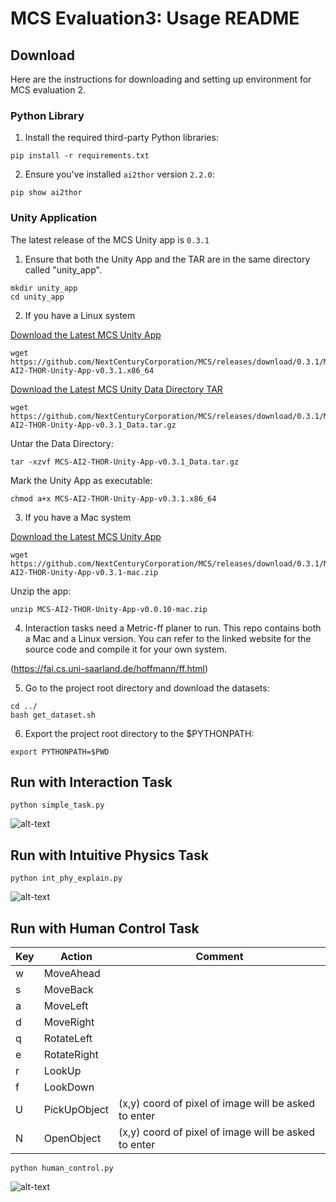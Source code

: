 # MCS Evaluation3: Usage README

## Download

Here are the instructions for downloading and setting up environment for MCS evaluation 2.

### Python Library


1. Install the required third-party Python libraries:

```
pip install -r requirements.txt
```

2. Ensure you've installed `ai2thor` version `2.2.0`:

```
pip show ai2thor
```


### Unity Application

The latest release of the MCS Unity app is `0.3.1`

1. Ensure that both the Unity App and the TAR are in the same directory called "unity_app".

```
mkdir unity_app
cd unity_app
```

2. If you have a Linux system

[Download the Latest MCS Unity App](https://github.com/NextCenturyCorporation/MCS/releases/download/0.3.1/MCS-AI2-THOR-Unity-App-v0.3.1.x86_64)

```
wget https://github.com/NextCenturyCorporation/MCS/releases/download/0.3.1/MCS-AI2-THOR-Unity-App-v0.3.1.x86_64
```

[Download the Latest MCS Unity Data Directory TAR](https://github.com/NextCenturyCorporation/MCS/releases/download/0.3.1/MCS-AI2-THOR-Unity-App-v0.3.1_Data.tar.gz)

```
wget https://github.com/NextCenturyCorporation/MCS/releases/download/0.3.1/MCS-AI2-THOR-Unity-App-v0.3.1_Data.tar.gz
```

Untar the Data Directory:

```
tar -xzvf MCS-AI2-THOR-Unity-App-v0.3.1_Data.tar.gz
```

Mark the Unity App as executable:

```
chmod a+x MCS-AI2-THOR-Unity-App-v0.3.1.x86_64
```

3. If you have a Mac system

[Download the Latest MCS Unity App](https://github.com/NextCenturyCorporation/MCS/releases/download/0.3.1/MCS-AI2-THOR-Unity-App-v0.3.0-mac.zip)

```
wget https://github.com/NextCenturyCorporation/MCS/releases/download/0.3.1/MCS-AI2-THOR-Unity-App-v0.3.1-mac.zip
```
Unzip the app:

```
unzip MCS-AI2-THOR-Unity-App-v0.0.10-mac.zip
```

4. Interaction tasks need a Metric-ff planer to run. This repo contains both a Mac and a Linux version. You can refer to the linked website for the source code and compile it for your own system.

(https://fai.cs.uni-saarland.de/hoffmann/ff.html)

5. Go to the project root directory and download the datasets:

```
cd ../
bash get_dataset.sh
```

6. Export the project root directory to the $PYTHONPATH:

```
export PYTHONPATH=$PWD
```


## Run with Interaction Task

```
python simple_task.py
```
![alt-text](https://github.com/cyclone923/mcs_eval2_submission/blob/master/demo_1.gif)

## Run with Intuitive Physics Task

```
python int_phy_explain.py
```
![alt-text](https://github.com/cyclone923/mcs_eval2_submission/blob/master/demo_2.gif)

## Run with Human Control Task

| Key | Action | Comment | 
| ------------ | ------------- | ------- |
| w | MoveAhead |  |
| s | MoveBack |  |
| a | MoveLeft |  |
| d | MoveRight |  |
| q | RotateLeft |  |
| e | RotateRight |  |
| r | LookUp |  |
| f | LookDown |  |
| U | PickUpObject | (x,y) coord of pixel of image will be asked to enter |
| N | OpenObject | (x,y) coord of pixel of image will be asked to enter |
```
python human_control.py
```
![alt-text](https://github.com/cyclone923/mcs_eval2_submission/blob/master/demo_3.gif)
